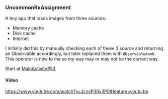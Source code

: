 ### UncommonRxAssignment

A tiny app that loads images from three sources:
- Memory cache
- Disk cache
- Internet

I initially did this by manually checking each of these 3 source and returning an Observable accordingly, but later replaced them with `Observable#amb`. This operator is new to me so my way may or may not be the correct way.

Start at [MainActivity#53](https://github.com/Saketme/UncommonRxAssignment/blob/master/app%2Fsrc%2Fmain%2Fjava%2Fme%2Fsaket%2Frxtest%2Fui%2FMainActivity.java#L53)

#### Video
https://www.youtube.com/watch?v=JLnsP36x3P0&feature=youtu.be
